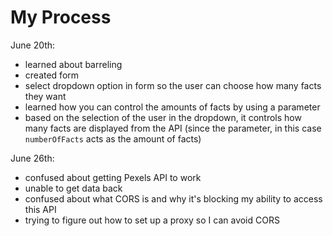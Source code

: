 # My Process

June 20th:
  * learned about barreling
  * created form
  * select dropdown option in form so the user can choose how many facts they want
  * learned how you can control the amounts of facts by using a parameter
  * based on the selection of the user in the dropdown, it controls how many facts are displayed from the API (since the parameter, in this case `numberOfFacts` acts as the amount of facts)

June 26th:
  * confused about getting Pexels API to work
  * unable to get data back
  * confused about what CORS is and why it's blocking my ability to access this API
  * trying to figure out how to set up a proxy so I can avoid CORS